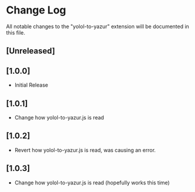 # Change Log

All notable changes to the "yolol-to-yazur" extension will be documented in this file.

## [Unreleased]

## [1.0.0]
 - Initial Release

## [1.0.1]
 - Change how yolol-to-yazur.js is read

## [1.0.2]
 - Revert how yolol-to-yazur.js is read, was causing an error. 

## [1.0.3]
 - Change how yolol-to-yazur.js is read (hopefully works this time)